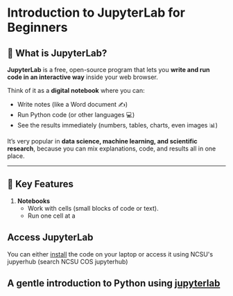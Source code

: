 
# Introduction to JupyterLab for Beginners

## 🌟 What is JupyterLab?

**JupyterLab** is a free, open-source program that lets you **write and run code in an interactive way** inside your web browser.  

Think of it as a **digital notebook** where you can:
- Write notes (like a Word document ✍️)
- Run Python code (or other languages 💻)
- See the results immediately (numbers, tables, charts, even images 📊)

It’s very popular in **data science, machine learning, and scientific research**, because you can mix explanations, code, and results all in one place.

---

## 🔑 Key Features

1. **Notebooks**  
   - Work with cells (small blocks of code or text).  
   - Run one cell at a


## Access JupyterLab

You can either [install](https://jupyterlab.readthedocs.io/en/stable/getting_started/installation.html) the code on your laptop or access it using NCSU's jupyerhub (search NCSU COS jupyterhub)



## A gentle introduction to Python using [jupyterlab](jupyter_lab_1.md)

